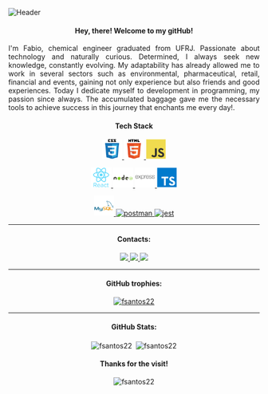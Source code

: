 
![Header](astrid-header.png "Header")

<h4 align="center">Hey, there! Welcome to my gitHub!</h4>

<p align="justify">     I'm Fabio, chemical engineer graduated from UFRJ. Passionate about technology and naturally curious. Determined, I always seek new knowledge, constantly evolving. My adaptability has already allowed me to work in several sectors such as environmental, pharmaceutical, retail, financial and events, gaining not only experience but also friends and good experiences. Today I dedicate myself to development in programming, my passion since always. The accumulated baggage gave me the necessary tools to achieve success in this journey that enchants me every day!.</p>

<h4 align="center">Tech Stack</h4>
 
<p align="center"> 
  <a href="https://www.w3schools.com/css/" target="_blank"> <img src="https://raw.githubusercontent.com/devicons/devicon/master/icons/css3/css3-original-wordmark.svg" alt="css3" width="40" height="40"/> </a> <a href="https://www.w3.org/html/" target="_blank"> <img src="https://raw.githubusercontent.com/devicons/devicon/master/icons/html5/html5-original-wordmark.svg" alt="html5" width="40" height="40"/> </a> <a href="https://developer.mozilla.org/en-US/docs/Web/JavaScript" target="_blank"> <img src="https://raw.githubusercontent.com/devicons/devicon/master/icons/javascript/javascript-original.svg" alt="javascript" width="40" height="40"/> </a>
</p>
 
<p align="center"> 
  <a href="https://reactjs.org/" target="_blank"> <img src="https://raw.githubusercontent.com/devicons/devicon/master/icons/react/react-original-wordmark.svg" alt="react" width="40" height="40"/> </a>
  <a href="https://nodejs.org" target="_blank"> <img src="https://raw.githubusercontent.com/devicons/devicon/master/icons/nodejs/nodejs-original-wordmark.svg" alt="nodejs" width="40" height="40"/> </a>
  <a href="https://expressjs.com" target="_blank"> <img src="https://raw.githubusercontent.com/devicons/devicon/master/icons/express/express-original-wordmark.svg" alt="express" width="40" height="40"/> </a>
  <a href="https://www.typescriptlang.org/" target="_blank"> <img src="https://raw.githubusercontent.com/devicons/devicon/master/icons/typescript/typescript-original.svg" alt="typescript" width="40" height="40"/> </a> 
</p>
 
<p align="center"> 
   <a href="https://www.mysql.com/" target="_blank"> <img src="https://raw.githubusercontent.com/devicons/devicon/master/icons/mysql/mysql-original-wordmark.svg" alt="mysql" width="40" height="40"/> </a> <a href="https://postman.com" target="_blank"> <img src="https://www.vectorlogo.zone/logos/getpostman/getpostman-icon.svg" alt="postman" width="40" height="40"/> </a> <a href="https://jestjs.io" target="_blank"> <img src="https://www.vectorlogo.zone/logos/jestjsio/jestjsio-icon.svg" alt="jest" width="40" height="40"/> </a> 
</p>

***
<h4 align="center">Contacts:</h4>
<p align="center">
  <a href="https://www.linkedin.com/in/fsantos22/" target="_blank">
    <img src="https://img.shields.io/badge/LinkedIn-0077B5?style=for-the-badge&logo=linkedin&logoColor=white"/>
  </a>
  <a href="http://fabio-santos.surge.sh/" target="_blank">
    <img src="https://img.shields.io/badge/PORTFOLIO-%20-brightgreen?style=for-the-badge"/>
  </a>
  <a href="mailto:22fsantos@gmail.com" target="_blank">
    <img src="https://img.shields.io/badge/Gmail-D14836?style=for-the-badge&logo=gmail&logoColor=white"/>
  </a>                                                                                                   
</p>

*** 
<h4 align="center">GitHub trophies:</h4>

<p align="center"> <a href="https://github.com/ryo-ma/github-profile-trophy"><img src="https://github-profile-trophy.vercel.app/?username=fsantos22&margin-w=15&margin-h=15&row=2&column=3" alt="fsantos22" /></a> </p>

***
<h4 align="center">GitHub Stats:</h4>

<p align="center"><img align="center" src="https://github-readme-stats.vercel.app/api/top-langs?username=fsantos22&show_icons=true&locale=en&layout=compact&count_private=true" alt="fsantos22" />&nbsp;
<img align="center" src="https://github-readme-stats.vercel.app/api?username=fsantos22&show_icons=true&locale=en&count_private=true" alt="fsantos22" /></p>

<h4 align="center">Thanks for the visit!</h4>

<p align="center"> <img src="https://komarev.com/ghpvc/?username=fsantos22&label=Profile%20views&color=0e75b6&style=plastic" alt="fsantos22" /> </p>
